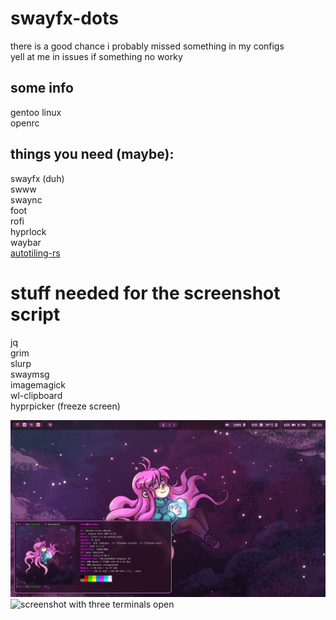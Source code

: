 # swayfx-dots
there is a good chance i probably missed something in my configs\
yell at me in issues if something no worky

## some info
gentoo linux\
openrc

## things you need (maybe):
swayfx (duh)\
swww\
swaync\
foot\
rofi\
hyprlock\
waybar\
[autotiling-rs](https://github.com/ammgws/autotiling-rs)

# stuff needed for the screenshot script
jq\
grim\
slurp\
swaymsg\
imagemagick\
wl-clipboard\
hyprpicker (freeze screen)

![screenshot of desktop](screenshot.png)
![screenshot with three terminals open](screenshot2.png)

